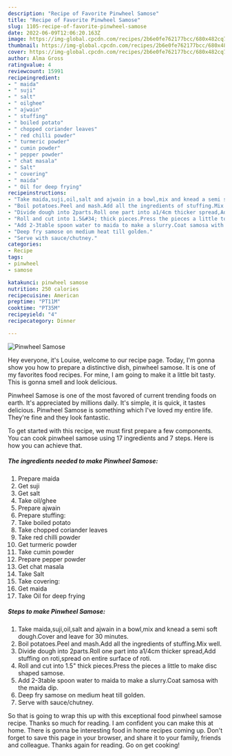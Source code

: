 ```yaml
---
description: "Recipe of Favorite Pinwheel Samose"
title: "Recipe of Favorite Pinwheel Samose"
slug: 1105-recipe-of-favorite-pinwheel-samose
date: 2022-06-09T12:06:20.163Z
image: https://img-global.cpcdn.com/recipes/2b6e0fe762177bcc/680x482cq70/pinwheel-samose-recipe-main-photo.jpg
thumbnail: https://img-global.cpcdn.com/recipes/2b6e0fe762177bcc/680x482cq70/pinwheel-samose-recipe-main-photo.jpg
cover: https://img-global.cpcdn.com/recipes/2b6e0fe762177bcc/680x482cq70/pinwheel-samose-recipe-main-photo.jpg
author: Alma Gross
ratingvalue: 4
reviewcount: 15991
recipeingredient:
- " maida"
- " suji"
- " salt"
- " oilghee"
- " ajwain"
- " stuffing"
- " boiled potato"
- " chopped coriander leaves"
- " red chilli powder"
- " turmeric powder"
- " cumin powder"
- " pepper powder"
- " chat masala"
- " Salt"
- " covering"
- " maida"
- " Oil for deep frying"
recipeinstructions:
- "Take maida,suji,oil,salt and ajwain in a bowl,mix and knead a semi soft dough.Cover and leave for 30 minutes."
- "Boil potatoes.Peel and mash.Add all the ingredients of stuffing.Mix well."
- "Divide dough into 2parts.Roll one part into a1/4cm thicker spread,Add stuffing on roti,spread on entire surface of roti."
- "Roll and cut into 1.5&#34; thick pieces.Press the pieces a little to make disc shaped samose."
- "Add 2-3table spoon water to maida to make a slurry.Coat samosa with the maida dip."
- "Deep fry samose on medium heat till golden."
- "Serve with sauce/chutney."
categories:
- Recipe
tags:
- pinwheel
- samose

katakunci: pinwheel samose 
nutrition: 250 calories
recipecuisine: American
preptime: "PT11M"
cooktime: "PT35M"
recipeyield: "4"
recipecategory: Dinner

---
```



![Pinwheel Samose](https://img-global.cpcdn.com/recipes/2b6e0fe762177bcc/680x482cq70/pinwheel-samose-recipe-main-photo.jpg)

Hey everyone, it's Louise, welcome to our recipe page. Today, I'm gonna show you how to prepare a distinctive dish, pinwheel samose. It is one of my favorites food recipes. For mine, I am going to make it a little bit tasty. This is gonna smell and look delicious.



Pinwheel Samose is one of the most favored of current trending foods on earth. It's appreciated by millions daily. It's simple, it is quick, it tastes delicious. Pinwheel Samose is something which I've loved my entire life. They're fine and they look fantastic.


To get started with this recipe, we must first prepare a few components. You can cook pinwheel samose using 17 ingredients and 7 steps. Here is how you can achieve that.

<!--inarticleads1-->

##### The ingredients needed to make Pinwheel Samose:

1. Prepare  maida
1. Get  suji
1. Get  salt
1. Take  oil/ghee
1. Prepare  ajwain
1. Prepare  stuffing:
1. Take  boiled potato
1. Take  chopped coriander leaves
1. Take  red chilli powder
1. Get  turmeric powder
1. Take  cumin powder
1. Prepare  pepper powder
1. Get  chat masala
1. Take  Salt
1. Take  covering:
1. Get  maida
1. Take  Oil for deep frying




<!--inarticleads2-->

##### Steps to make Pinwheel Samose:

1. Take maida,suji,oil,salt and ajwain in a bowl,mix and knead a semi soft dough.Cover and leave for 30 minutes.
1. Boil potatoes.Peel and mash.Add all the ingredients of stuffing.Mix well.
1. Divide dough into 2parts.Roll one part into a1/4cm thicker spread,Add stuffing on roti,spread on entire surface of roti.
1. Roll and cut into 1.5&#34; thick pieces.Press the pieces a little to make disc shaped samose.
1. Add 2-3table spoon water to maida to make a slurry.Coat samosa with the maida dip.
1. Deep fry samose on medium heat till golden.
1. Serve with sauce/chutney.




So that is going to wrap this up with this exceptional food pinwheel samose recipe. Thanks so much for reading. I am confident you can make this at home. There is gonna be interesting food in home recipes coming up. Don't forget to save this page in your browser, and share it to your family, friends and colleague. Thanks again for reading. Go on get cooking!
